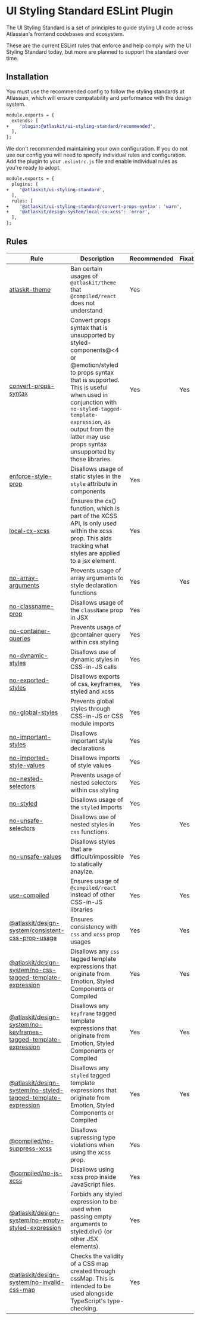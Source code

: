 # UI Styling Standard ESLint Plugin

The UI Styling Standard is a set of principles to guide styling UI code across Atlassian's frontend
codebases and ecosystem.

These are the current ESLint rules that enforce and help comply with the UI Styling Standard today,
but more are planned to support the standard over time.

## Installation

You must use the recommended config to follow the styling standards at Atlassian, which will ensure
compatability and performance with the design system.

```diff
module.exports = {
  extends: [
+    'plugin:@atlaskit/ui-styling-standard/recommended',
  ],
};
```

We don't recommended maintaining your own configuration. If you do not use our config you will need
to specify individual rules and configuration. Add the plugin to your `.eslintrc.js` file and enable
individual rules as you're ready to adopt.

```diff
module.exports = {
  plugins: [
+    '@atlaskit/ui-styling-standard',
  ],
  rules: [
+    '@atlaskit/ui-styling-standard/convert-props-syntax': 'warn',
+    '@atlaskit/design-system/local-cx-xcss': 'error',
  ],
};
```

## Rules

<!-- START_RULE_TABLE_CODEGEN -->
<!-- @codegenCommand yarn workspace @atlaskit/eslint-plugin-ui-styling-standard codegen -->

| Rule                                                                                                                                                                                              | Description                                                                                                                                                                                                                                                                                | Recommended | Fixable | Suggestions |
| ------------------------------------------------------------------------------------------------------------------------------------------------------------------------------------------------- | ------------------------------------------------------------------------------------------------------------------------------------------------------------------------------------------------------------------------------------------------------------------------------------------ | ----------- | ------- | ----------- |
| <a href="./src/rules/atlaskit-theme/README.md">atlaskit-theme</a>                                                                                                                                 | Ban certain usages of `@atlaskit/theme` that `@compiled/react` does not understand                                                                                                                                                                                                         | Yes         |         |             |
| <a href="./src/rules/convert-props-syntax/README.md">convert-props-syntax</a>                                                                                                                     | Convert props syntax that is unsupported by styled-components@<4 or @emotion/styled to props syntax that is supported. This is useful when used in conjunction with `no-styled-tagged-template-expression`, as output from the latter may use props syntax unsupported by those libraries. | Yes         | Yes     |             |
| <a href="./src/rules/enforce-style-prop/README.md">enforce-style-prop</a>                                                                                                                         | Disallows usage of static styles in the `style` attribute in components                                                                                                                                                                                                                    | Yes         |         |             |
| <a href="./src/rules/local-cx-xcss/README.md">local-cx-xcss</a>                                                                                                                                   | Ensures the cx() function, which is part of the XCSS API, is only used within the xcss prop. This aids tracking what styles are applied to a jsx element.                                                                                                                                  | Yes         |         |             |
| <a href="./src/rules/no-array-arguments/README.md">no-array-arguments</a>                                                                                                                         | Prevents usage of array arguments to style declaration functions                                                                                                                                                                                                                           | Yes         | Yes     |             |
| <a href="./src/rules/no-classname-prop/README.md">no-classname-prop</a>                                                                                                                           | Disallows usage of the `className` prop in JSX                                                                                                                                                                                                                                             | Yes         |         |             |
| <a href="./src/rules/no-container-queries/README.md">no-container-queries</a>                                                                                                                     | Prevents usage of @container query within css styling                                                                                                                                                                                                                                      | Yes         |         |             |
| <a href="./src/rules/no-dynamic-styles/README.md">no-dynamic-styles</a>                                                                                                                           | Disallows use of dynamic styles in CSS-in-JS calls                                                                                                                                                                                                                                         | Yes         |         |             |
| <a href="./src/rules/no-exported-styles/README.md">no-exported-styles</a>                                                                                                                         | Disallows exports of css, keyframes, styled and xcss                                                                                                                                                                                                                                       | Yes         |         |             |
| <a href="./src/rules/no-global-styles/README.md">no-global-styles</a>                                                                                                                             | Prevents global styles through CSS-in-JS or CSS module imports                                                                                                                                                                                                                             | Yes         |         |             |
| <a href="./src/rules/no-important-styles/README.md">no-important-styles</a>                                                                                                                       | Disallows important style declarations                                                                                                                                                                                                                                                     | Yes         |         |             |
| <a href="./src/rules/no-imported-style-values/README.md">no-imported-style-values</a>                                                                                                             | Disallows imports of style values                                                                                                                                                                                                                                                          | Yes         |         |             |
| <a href="./src/rules/no-nested-selectors/README.md">no-nested-selectors</a>                                                                                                                       | Prevents usage of nested selectors within css styling                                                                                                                                                                                                                                      | Yes         |         |             |
| <a href="./src/rules/no-styled/README.md">no-styled</a>                                                                                                                                           | Disallows usage of the `styled` imports                                                                                                                                                                                                                                                    | Yes         |         |             |
| <a href="./src/rules/no-unsafe-selectors/README.md">no-unsafe-selectors</a>                                                                                                                       | Disallows use of nested styles in `css` functions.                                                                                                                                                                                                                                         | Yes         | Yes     | Yes         |
| <a href="./src/rules/no-unsafe-values/README.md">no-unsafe-values</a>                                                                                                                             | Disallows styles that are difficult/impossible to statically anaylze.                                                                                                                                                                                                                      | Yes         |         |             |
| <a href="./src/rules/use-compiled/README.md">use-compiled</a>                                                                                                                                     | Ensures usage of `@compiled/react` instead of other CSS-in-JS libraries                                                                                                                                                                                                                    | Yes         | Yes     |             |
| <a href="https://atlassian.design/components/eslint-plugin-ui-styling-standard/consistent-css-prop-usage/usage">@atlaskit/design-system/consistent-css-prop-usage</a>                             | Ensures consistency with `css` and `xcss` prop usages                                                                                                                                                                                                                                      | Yes         | Yes     |             |
| <a href="https://atlassian.design/components/eslint-plugin-ui-styling-standard/no-css-tagged-template-expression/usage">@atlaskit/design-system/no-css-tagged-template-expression</a>             | Disallows any `css` tagged template expressions that originate from Emotion, Styled Components or Compiled                                                                                                                                                                                 | Yes         | Yes     |             |
| <a href="https://atlassian.design/components/eslint-plugin-ui-styling-standard/no-keyframes-tagged-template-expression/usage">@atlaskit/design-system/no-keyframes-tagged-template-expression</a> | Disallows any `keyframe` tagged template expressions that originate from Emotion, Styled Components or Compiled                                                                                                                                                                            | Yes         | Yes     |             |
| <a href="https://atlassian.design/components/eslint-plugin-ui-styling-standard/no-styled-tagged-template-expression/usage">@atlaskit/design-system/no-styled-tagged-template-expression</a>       | Disallows any `styled` tagged template expressions that originate from Emotion, Styled Components or Compiled                                                                                                                                                                              | Yes         | Yes     |             |
| <a href="https://atlassian.design/components/eslint-plugin-ui-styling-standard/no-suppress-xcss/usage">@compiled/no-suppress-xcss</a>                                                             | Disallows supressing type violations when using the xcss prop.                                                                                                                                                                                                                             | Yes         |         |             |
| <a href="https://atlassian.design/components/eslint-plugin-ui-styling-standard/no-js-xcss/usage">@compiled/no-js-xcss</a>                                                                         | Disallows using xcss prop inside JavaScript files.                                                                                                                                                                                                                                         | Yes         |         |             |
| <a href="https://atlassian.design/components/eslint-plugin-ui-styling-standard/no-empty-styled-expression/usage">@atlaskit/design-system/no-empty-styled-expression</a>                           | Forbids any styled expression to be used when passing empty arguments to styled.div() (or other JSX elements).                                                                                                                                                                             | Yes         |         |             |
| <a href="https://atlassian.design/components/eslint-plugin-ui-styling-standard/no-invalid-css-map/usage">@atlaskit/design-system/no-invalid-css-map</a>                                           | Checks the validity of a CSS map created through cssMap. This is intended to be used alongside TypeScript's type-checking.                                                                                                                                                                 | Yes         |         |             |

<!-- END_RULE_TABLE_CODEGEN -->
